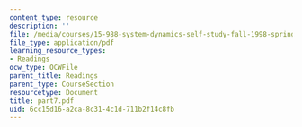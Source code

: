 ```yaml
---
content_type: resource
description: ''
file: /media/courses/15-988-system-dynamics-self-study-fall-1998-spring-1999/6cc15d16a2ca8c314c1d711b2f14c8fb_part7.pdf
file_type: application/pdf
learning_resource_types:
- Readings
ocw_type: OCWFile
parent_title: Readings
parent_type: CourseSection
resourcetype: Document
title: part7.pdf
uid: 6cc15d16-a2ca-8c31-4c1d-711b2f14c8fb
---
```

